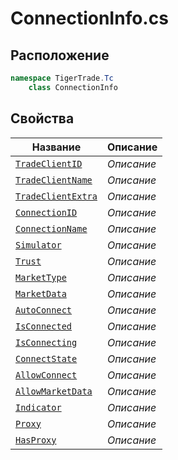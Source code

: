 
# ConnectionInfo.cs
## Расположение
```csharp
namespace TigerTrade.Tc  
    class ConnectionInfo
```

## Свойства
| Название | Описание |
| --- | --- |
| [`TradeClientID`](./Свойства/TradeClientID.md) | *Описание* |
| [`TradeClientName`](./Свойства/TradeClientName.md) | *Описание* |
| [`TradeClientExtra`](./Свойства/TradeClientExtra.md) | *Описание* |
| [`ConnectionID`](./Свойства/ConnectionID.md) | *Описание* |
| [`ConnectionName`](./Свойства/ConnectionName.md) | *Описание* |
| [`Simulator`](./Свойства/Simulator.md) | *Описание* |
| [`Trust`](./Свойства/Trust.md) | *Описание* |
| [`MarketType`](./Свойства/MarketType.md) | *Описание* |
| [`MarketData`](./Свойства/MarketData.md) | *Описание* |
| [`AutoConnect`](./Свойства/AutoConnect.md) | *Описание* |
| [`IsConnected`](./Свойства/IsConnected.md) | *Описание* |
| [`IsConnecting`](./Свойства/IsConnecting.md) | *Описание* |
| [`ConnectState`](./Свойства/ConnectState.md) | *Описание* |
| [`AllowConnect`](./Свойства/AllowConnect.md) | *Описание* |
| [`AllowMarketData`](./Свойства/AllowMarketData.md) | *Описание* |
| [`Indicator`](./Свойства/Indicator.md) | *Описание* |
| [`Proxy`](./Свойства/Proxy.md) | *Описание* |
| [`HasProxy`](./Свойства/HasProxy.md) | *Описание* |
